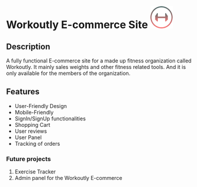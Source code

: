 # Workoutly E-commerce Site ![alt text][logo]

[logo]: https://github.com/Inosensey/workoutly-ecommerce/blob/main/public/img/Logo.png "Workoutly Logo"

## Description

A fully functional E-commerce site for a made up fitness organization called Workoutly. It mainly sales weights and other fitness related tools. And it is only available for the members of the organization.

## Features

- User-Friendly Design
- Mobile-Friendly
- SignIn/SignUp functionalities
- Shopping Cart
- User reviews
- User Panel
- Tracking of orders

### Future projects

1. Exercise Tracker
2. Admin panel for the Workoutly E-commerce
